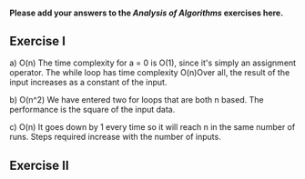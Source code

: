 #### Please add your answers to the ***Analysis of  Algorithms*** exercises here.

## Exercise I

a) O(n)
    The time complexity for a = 0 is O(1), since it's simply an assignment operator. The while loop has time complexity O(n)Over all, the result of the input increases as a constant of the input.


b) O(n^2)
 We have entered two for loops that are both n based. The performance is the square of the input data.


c) O(n) 
 It goes down by 1 every time so it will reach n in the same number of runs. Steps required increase with the number of inputs.

## Exercise II




